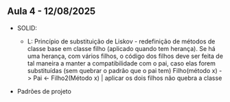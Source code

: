 ## Aula 4 - 12/08/2025

- SOLID:
    - L: Princípio de substituição de Liskov - redefinição de métodos de classe base em classe filho (aplicado quando tem herança). Se há uma herança, com vários filhos, o código
        dos filhos deve ser feita de tal maneira a manter a compatibilidade com o pai, caso elas forem substituídas (sem quebrar o padrão que o pai tem)
        Filho(método x) -> Pai <- Filho2(Método x) | aplicar os dois filhos não quebra a classe


- Padrões de projeto

